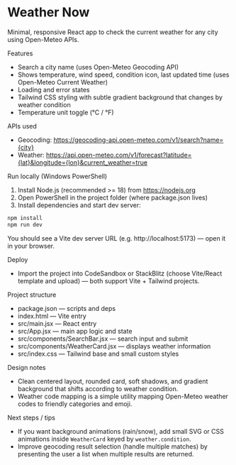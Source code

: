 # Weather Now

Minimal, responsive React app to check the current weather for any city using Open-Meteo APIs.

Features
- Search a city name (uses Open-Meteo Geocoding API)
- Shows temperature, wind speed, condition icon, last updated time (uses Open-Meteo Current Weather)
- Loading and error states
- Tailwind CSS styling with subtle gradient background that changes by weather condition
- Temperature unit toggle (°C / °F)

APIs used
- Geocoding: https://geocoding-api.open-meteo.com/v1/search?name={city}
- Weather: https://api.open-meteo.com/v1/forecast?latitude={lat}&longitude={lon}&current_weather=true

Run locally (Windows PowerShell)
1. Install Node.js (recommended >= 18) from https://nodejs.org
2. Open PowerShell in the project folder (where package.json lives)
3. Install dependencies and start dev server:

```powershell
npm install
npm run dev
```

You should see a Vite dev server URL (e.g. http://localhost:5173) — open it in your browser.

Deploy
- Import the project into CodeSandbox or StackBlitz (choose Vite/React template and upload) — both support Vite + Tailwind projects.

Project structure
- package.json — scripts and deps
- index.html — Vite entry
- src/main.jsx — React entry
- src/App.jsx — main app logic and state
- src/components/SearchBar.jsx — search input and submit
- src/components/WeatherCard.jsx — displays weather information
- src/index.css — Tailwind base and small custom styles

Design notes
- Clean centered layout, rounded card, soft shadows, and gradient background that shifts according to weather condition.
- Weather code mapping is a simple utility mapping Open-Meteo weather codes to friendly categories and emoji.

Next steps / tips
- If you want background animations (rain/snow), add small SVG or CSS animations inside `WeatherCard` keyed by `weather.condition`.
- Improve geocoding result selection (handle multiple matches) by presenting the user a list when multiple results are returned.
